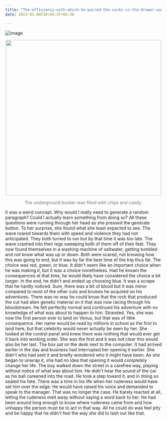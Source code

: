 ```yaml
---
title: "The-efficiency-with-which-he-paired-the-socks-in-the-drawer-was-quite-admirable"
date: 2023-01-09T10:04:37+05:30

---
```


![image](https://user-images.githubusercontent.com/99474195/210226326-8ba8ad26-1b74-46ef-9aca-f1a7ce0dcee9.png)

<center>
  <img src="https://user-images.githubusercontent.com/99474195/210226326-8ba8ad26-1b74-46ef-9aca-f1a7ce0dcee9.png" height="500">
  <p style="color: #757575; font-size: 14px;">
            The underground bunker was filled with chips and candy.
            </p>
  </center>

It was a weird concept. Why would I really need to generate a random paragraph? Could I actually learn something from doing so? All these questions were running through her head as she pressed the generate button. To her surprise, she found what she least expected to see.
The wave roared towards them with speed and violence they had not anticipated. They both turned to run but by that time it was too late. The wave crashed into their legs sweeping both of them off of their feet. They now found themselves in a washing machine of saltwater, getting tumbled and not know what was up or down. Both were scared, not knowing how this was going to end, but it was by far the best time of the trip thus far.
The choice was red, green, or blue. It didn't seem like an important choice when he was making it, but it was a choice nonetheless. Had he known the consequences at that time, he would likely have considered the choice a bit longer. In the end, he didn't and ended up choosing blue.
It was a scrape that he hardly noticed. Sure, there was a bit of blood but it was minor compared to most of the other cuts and bruises he acquired on his adventures. There was no way he could know that the rock that produced the cut had alien genetic material on it that was now racing through his bloodstream. He felt perfectly normal and continued his adventure with no knowledge of what was about to happen to him.
Stranded. Yes, she was now the first person ever to land on Venus, but that was of little consequence. Her name would be read by millions in school as the first to land here, but that celebrity would never actually be seen by her. She looked at the control panel and knew there was nothing that would ever get it back into working order. She was the first and it was not clear this would also be her last.
The box sat on the desk next to the computer. It had arrived earlier in the day and business had interrupted her opening it earlier. She didn't who had sent it and briefly wondered who it might have been. As she began to unwrap it, she had no idea that opening it would completely change her life.
The boy walked down the street in a carefree way, playing without notice of what was about him. He didn't hear the sound of the car as his ball careened into the road. He took a step toward it, and in doing so sealed his fate.
There was a time in his life when her rudeness would have set him over the edge. He would have raised his voice and demanded to speak to the manager. That was no longer the case. He barely reacted at all, letting the rudeness melt away without saying a word back to her. He had been around long enough to know where rudeness came from and how unhappy the person must be to act in that way. All he could do was feel pity and be happy that he didn't feel the way she did to lash out like that.

